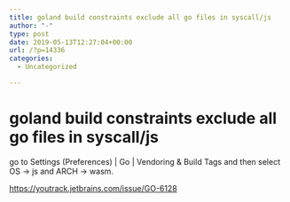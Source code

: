 ```yaml
---
title: goland build constraints exclude all go files in syscall/js
author: "-"
type: post
date: 2019-05-13T12:27:04+00:00
url: /?p=14336
categories:
  - Uncategorized

---
```

# goland build constraints exclude all go files in syscall/js
go to Settings (Preferences) | Go | Vendoring & Build Tags and then select OS -> js and ARCH -> wasm.

https://youtrack.jetbrains.com/issue/GO-6128